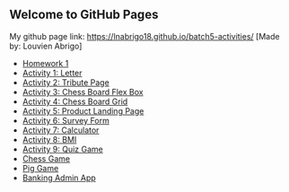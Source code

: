 ## Welcome to GitHub Pages

My github page link: https://lnabrigo18.github.io/batch5-activities/
[Made by: Louvien Abrigo]

- [Homework 1](/FirstHomework/index.html.html)
- [Activity 1: Letter](/Activity1-Letter/index.html.html)
- [Activity 2: Tribute Page](/Activity2-TributePage/index.html)
- [Activity 3: Chess Board Flex Box](/Activity3-ChessBoardFB/index.html)
- [Activity 4: Chess Board Grid](/Activity4-ChessBoardGrid/index.html)
- [Activity 5: Product Landing Page](/Activity5-PLPage/index.html)
- [Activity 6: Survey Form](/Activity6-SurveyForm/index.html)
- [Activity 7: Calculator](/Activity7-Calculator/index.html)
- [Activity 8: BMI](https://jsfiddle.net/lnabrigo18/8ubwcsq9/8/)
- [Activity 9: Quiz Game](/Activity9-QuizGame/index.html)
- [Chess Game](https://github.com/lnabrigo18/batch5-activities/blob/main/ChessGame/index.html)
- [Pig Game](https://github.com/lnabrigo18/batch5-pig-game)
- [Banking Admin App](https://github.com/harrybolingot/as-bankofavion-app)
